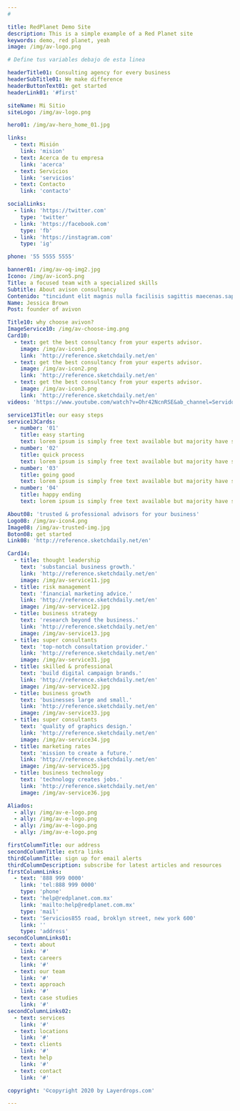 ```yaml
---
#

title: RedPlanet Demo Site
description: This is a simple example of a Red Planet site
keywords: demo, red planet, yeah
image: /img/av-logo.png

# Define tus variables debajo de esta linea

headerTitle01: Consulting agency for every business
headerSubTitle01: We make difference
headerButtonText01: get started
headerLink01: '#first'

siteName: Mi Sitio
siteLogo: /img/av-logo.png

hero01: /img/av-hero_home_01.jpg

links:
  - text: Misión
    link: 'mision'
  - text: Acerca de tu empresa
    link: 'acerca'
  - text: Servicios
    link: 'servicios'
  - text: Contacto
    link: 'contacto'

socialLinks:
  - link: 'https://twitter.com'
    type: 'twitter'
  - link: 'https://facebook.com'
    type: 'fb'
  - link: 'https://instagram.com'
    type: 'ig'

phone: '55 5555 5555'

banner01: /img/av-oq-img2.jpg
Icono: /img/av-icon5.png
Title: a focused team with a specialized skills
Subtitle: About avison consultancy
Contenido: "tincidunt elit magnis nulla facilisis sagittis maecenas.sapien nunc amet ultrices, doloresi ipsum velit purus aliquet, massa fringilla leo orci. lorem ipsum dolors sit amet elit magni amet ultrices purus aliquet."
Name: Jessica Brown
Post: founder of avivon

Title10: why choose avivon?
ImageService10: /img/av-choose-img.png
Card10:
  - text: get the best consultancy from your experts advisor.
    image: /img/av-icon1.png
    link: 'http://reference.sketchdaily.net/en'
  - text: get the best consultancy from your experts advisor.
    image: /img/av-icon2.png
    link: 'http://reference.sketchdaily.net/en'
  - text: get the best consultancy from your experts advisor.
    image: /img/av-icon3.png
    link: 'http://reference.sketchdaily.net/en'
videos: 'https://www.youtube.com/watch?v=Ohr42NcnRSE&ab_channel=ServidoresSeguros'

service13Title: our easy steps
service13Cards:
  - number: '01'
    title: easy starting
    text: lorem ipsum is simply free text available but majority have suffered.
  - number: '02'
    title: quick process
    text: lorem ipsum is simply free text available but majority have suffered.
  - number: '03'
    title: going good
    text: lorem ipsum is simply free text available but majority have suffered.
  - number: '04'
    title: happy ending
    text: lorem ipsum is simply free text available but majority have suffered.

About08: 'trusted & professional advisors for your business'
Logo08: /img/av-icon4.png
Image08: /img/av-trusted-img.jpg
Boton08: get started
Link08: 'http://reference.sketchdaily.net/en'

Card14:
  - title: thought leadership
    text: 'substancial business growth.'
    link: 'http://reference.sketchdaily.net/en'
    image: /img/av-service11.jpg
  - title: risk management
    text: 'financial marketing advice.'
    link: 'http://reference.sketchdaily.net/en'
    image: /img/av-service12.jpg
  - title: business strategy
    text: 'research beyond the business.'
    link: 'http://reference.sketchdaily.net/en'
    image: /img/av-service13.jpg
  - title: super consultants
    text: 'top-notch consultation provider.'
    link: 'http://reference.sketchdaily.net/en'
    image: /img/av-service31.jpg
  - title: skilled & professional
    text: 'build digital campaign brands.'
    link: 'http://reference.sketchdaily.net/en'
    image: /img/av-service32.jpg
  - title: business growth
    text: 'businesses large and small.'
    link: 'http://reference.sketchdaily.net/en'
    image: /img/av-service33.jpg
  - title: super consultants
    text: 'quality of graphics design.'
    link: 'http://reference.sketchdaily.net/en'
    image: /img/av-service34.jpg
  - title: marketing rates
    text: 'mission to create a future.'
    link: 'http://reference.sketchdaily.net/en'
    image: /img/av-service35.jpg
  - title: business technology
    text: 'technology creates jobs.'
    link: 'http://reference.sketchdaily.net/en'
    image: /img/av-service36.jpg

Aliados:
  - ally: /img/av-e-logo.png
  - ally: /img/av-e-logo.png
  - ally: /img/av-e-logo.png
  - ally: /img/av-e-logo.png

firstColumnTitle: our address
secondColumnTitle: extra links
thirdColumnTitle: sign up for email alerts
thirdColumnDescription: subscribe for latest articles and resources
firstColumnLinks:
  - text: '888 999 0000'
    link: 'tel:888 999 0000'
    type: 'phone'
  - text: 'help@redplanet.com.mx'
    link: 'mailto:help@redplanet.com.mx'
    type: 'mail'
  - text: 'Servicios855 road, broklyn street, new york 600'
    link: ''
    type: 'address'
secondColumnLinks01:
  - text: about
    link: '#'
  - text: careers
    link: '#'
  - text: our team
    link: '#'
  - text: approach
    link: '#'
  - text: case studies
    link: '#'
secondColumnLinks02:
  - text: services
    link: '#'
  - text: locations
    link: '#'
  - text: clients
    link: '#'
  - text: help
    link: '#'
  - text: contact
    link: '#'

copyright: '©copyright 2020 by Layerdrops.com'

---
```


<!-- Define tus componentes aquí-->
<div>
<navigation-01 :site-name="siteName" :site-logo="siteLogo" :links="links" :social-links="socialLinks" :phone="phone" body-classes="border-opacity-50 border-gray-500 fixed top-0 left-0 w-full"></navigation-01>
<header-01 id="header01" :title="headerTitle01" :sub-title="headerSubTitle01" :image="hero01" :button-text="headerButtonText01" :link="headerLink01" ></header-01>
<about-06 :image="banner01" :title="Title" :subtitle="Subtitle" :content="Contenido" :name="Name" :post="Post" :icon="Icono" ></about-06>
<service-10 :title="Title10" :cards="Card10" :image="ImageService10" :video="videos"></service-10>
<service-13 id="header01" :title="service13Title" :cards="service13Cards" ></service-13>
<about-08 :title="About08" :logo="Logo08" :image="Image08" :button-text="Boton08" :link="Link08" parallax></about-08>
<service-14 :cards="Card14"></service-14>
<service-16 :cards="Aliados" ></service-16>
<footer-02 :first-column-title="firstColumnTitle" :second-column-title="secondColumnTitle" :third-column-title="thirdColumnTitle" :copyright="copyright" :third-column-description="thirdColumnDescription" :first-column-links="firstColumnLinks" :second-column-links01="secondColumnLinks01" :second-column-links02="secondColumnLinks02" :social-links="socialLinks" ></footer-02>


</div>

